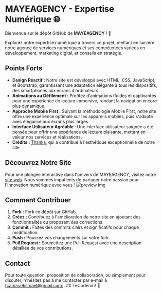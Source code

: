 # MAYEAGENCY - Expertise Numérique 🌐

Bienvenue sur le dépôt GitHub de **MAYEAGENCY** ! 🚀

Explorez notre expertise numérique à travers ce projet, mettant en lumière notre agence de services numériques et ses compétences variées en développement, marketing digital, et conseils en stratégie.

## Points Forts

- **Design Réactif :** Notre site est développé avec HTML, CSS, JavaScript, et Bootstrap, garantissant une adaptation élégante à tous les dispositifs, des smartphones aux écrans d'ordinateurs.
- **Animations au Défilement :** Profitez d'animations fluides et captivantes pour une expérience de lecture immersive, rendant la navigation encore plus dynamique.
- **Approche Mobile First :** Suivant la méthodologie Mobile First, notre site offre une expérience optimale sur les appareils mobiles, puis s'adapte avec élégance aux écrans plus larges.
- **Interface Utilisateur Agréable :** Une interface utilisateur soignée a été pensée pour offrir une expérience de lecture plaisante, mettant en valeur nos services et réalisations.
- **Crédits :**  [Thanks](##), qui a contribué à l'esthétique exceptionnelle de notre site.

## Découvrez Notre Site

Pour une plongée interactive dans l'univers de MAYEAGENCY, visitez notre [site web](https://lecoderon.github.io/MAYEAGENCY/). Nous sommes impatients de partager notre passion pour l'innovation numérique avec vous !
![preview img](/preview.png)
## Comment Contribuer

1. **Fork :** Fork ce dépôt sur GitHub.
2. **Créez :** Contribuez à l'amélioration de notre site en ajoutant des fonctionnalités ou proposant des corrections.
3. **Commit :** Faites des commits clairs et significatifs pour chaque modification.
4. **Push :** Poussez vos changements sur votre fork.
5. **Pull Request :** Soumettez une Pull Request avec une description détaillée de vos contributions.

## Contact

Pour toute question, proposition de collaboration, ou simplement pour discuter, n'hésitez pas à me contacter par e-mail à [camara9ismael@gmail.com]. ## LeCoderon! 🌟
